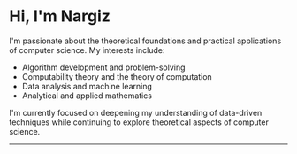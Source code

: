 # Hi, I'm Nargiz

I'm passionate about the theoretical foundations and practical applications of computer science. My interests include:

- Algorithm development and problem-solving
- Computability theory and the theory of computation
- Data analysis and machine learning
- Analytical and applied mathematics

I'm currently focused on deepening my understanding of data-driven techniques while continuing to explore theoretical aspects of computer science.

---



